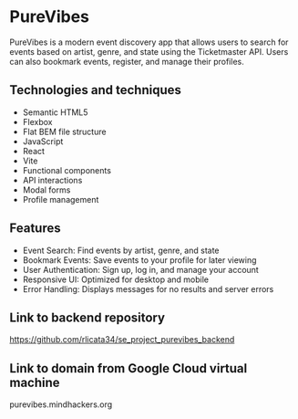 # PureVibes

PureVibes is a modern event discovery app that allows users to search for events based on artist, genre, and state using the Ticketmaster API. Users can also bookmark events, register, and manage their profiles.

## Technologies and techniques

- Semantic HTML5
- Flexbox
- Flat BEM file structure
- JavaScript
- React
- Vite
- Functional components
- API interactions
- Modal forms
- Profile management

## Features

- Event Search: Find events by artist, genre, and state
- Bookmark Events: Save events to your profile for later viewing
- User Authentication: Sign up, log in, and manage your account
- Responsive UI: Optimized for desktop and mobile
- Error Handling: Displays messages for no results and server errors

## Link to backend repository

https://github.com/rlicata34/se_project_purevibes_backend

## Link to domain from Google Cloud virtual machine

purevibes.mindhackers.org
